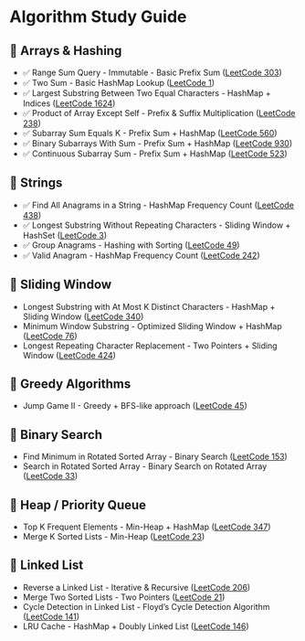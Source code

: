 # Algorithm Study Guide

## 📌 Arrays & Hashing
- ✅ Range Sum Query - Immutable - Basic Prefix Sum ([LeetCode 303](https://leetcode.com/problems/range-sum-query-immutable/))
- ✅ Two Sum - Basic HashMap Lookup ([LeetCode 1](https://leetcode.com/problems/two-sum/))
- ✅ Largest Substring Between Two Equal Characters - HashMap + Indices ([LeetCode 1624](https://leetcode.com/problems/largest-substring-between-two-equal-characters/))
- ✅ Product of Array Except Self - Prefix & Suffix Multiplication ([LeetCode 238](https://leetcode.com/problems/product-of-array-except-self/))
- ✅ Subarray Sum Equals K - Prefix Sum + HashMap ([LeetCode 560](https://leetcode.com/problems/subarray-sum-equals-k/))
- ✅ Binary Subarrays With Sum - Prefix Sum + HashMap ([LeetCode 930](https://leetcode.com/problems/binary-subarrays-with-sum/))
- ✅ Continuous Subarray Sum - Prefix Sum + HashMap ([LeetCode 523](https://leetcode.com/problems/continuous-subarray-sum/description/))

## 📌 Strings
- ✅ Find All Anagrams in a String - HashMap Frequency Count ([LeetCode 438](https://leetcode.com/problems/find-all-anagrams-in-a-string/))
- ✅ Longest Substring Without Repeating Characters - Sliding Window + HashSet ([LeetCode 3](https://leetcode.com/problems/longest-substring-without-repeating-characters/))
- ✅ Group Anagrams - Hashing with Sorting ([LeetCode 49](https://leetcode.com/problems/group-anagrams/))
- ✅ Valid Anagram - HashMap Frequency Count ([LeetCode 242](https://leetcode.com/problems/valid-anagram/))

## 📌 Sliding Window
- Longest Substring with At Most K Distinct Characters - HashMap + Sliding Window ([LeetCode 340](https://leetcode.com/problems/longest-substring-with-at-most-k-distinct-characters/))
- Minimum Window Substring - Optimized Sliding Window + HashMap ([LeetCode 76](https://leetcode.com/problems/minimum-window-substring/))
- Longest Repeating Character Replacement - Two Pointers + Sliding Window ([LeetCode 424](https://leetcode.com/problems/longest-repeating-character-replacement/))

## 📌 Greedy Algorithms
- Jump Game II - Greedy + BFS-like approach ([LeetCode 45](https://leetcode.com/problems/jump-game-ii/))

## 📌 Binary Search
- Find Minimum in Rotated Sorted Array - Binary Search ([LeetCode 153](https://leetcode.com/problems/find-minimum-in-rotated-sorted-array/))
- Search in Rotated Sorted Array - Binary Search on Rotated Array ([LeetCode 33](https://leetcode.com/problems/search-in-rotated-sorted-array/))

## 📌 Heap / Priority Queue
- Top K Frequent Elements - Min-Heap + HashMap ([LeetCode 347](https://leetcode.com/problems/top-k-frequent-elements/))
- Merge K Sorted Lists - Min-Heap ([LeetCode 23](https://leetcode.com/problems/merge-k-sorted-lists/))

## 📌 Linked List
- Reverse a Linked List - Iterative & Recursive ([LeetCode 206](https://leetcode.com/problems/reverse-linked-list/))
- Merge Two Sorted Lists - Two Pointers ([LeetCode 21](https://leetcode.com/problems/merge-two-sorted-lists/))
- Cycle Detection in Linked List - Floyd’s Cycle Detection Algorithm ([LeetCode 141](https://leetcode.com/problems/linked-list-cycle/))
- LRU Cache - HashMap + Doubly Linked List ([LeetCode 146](https://leetcode.com/problems/lru-cache/))

